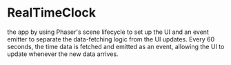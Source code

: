 # RealTimeClock

the app by using Phaser's scene lifecycle to set up the UI and an event emitter to separate the data-fetching logic from the UI updates. Every 60 seconds, the time data is fetched and emitted as an event, allowing the UI to update whenever the new data arrives.
